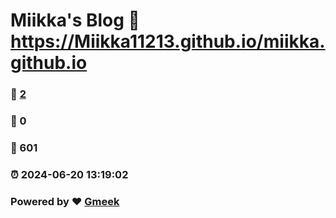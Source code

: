# Miikka's Blog :link: https://Miikka11213.github.io/miikka.github.io 
### :page_facing_up: [2](https://Miikka11213.github.io/miikka.github.io/tag.html) 
### :speech_balloon: 0 
### :hibiscus: 601 
### :alarm_clock: 2024-06-20 13:19:02 
### Powered by :heart: [Gmeek](https://github.com/Meekdai/Gmeek)

